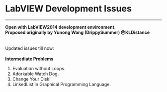 # LabVIEW Development Issues
****
**Open with LabVIEW2014 development environment.<br>**
**Proposed originally by Yunong Wang (DrippySummer) @KLDistance<br>**
<br><br>
Updated issues till now:
<br><br>
**Intermediate Problems<br>**
1. Evaluation without Loops.<br>
2. Adorkable Watch Dog.<br>
3. Change Your Disk!<br>
4. LinkedList in Graphical Programming Language.<br>
